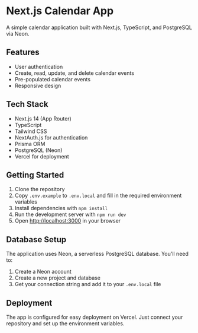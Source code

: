 # Next.js Calendar App

A simple calendar application built with Next.js, TypeScript, and PostgreSQL via Neon.

## Features

- User authentication
- Create, read, update, and delete calendar events
- Pre-populated calendar events
- Responsive design

## Tech Stack

- Next.js 14 (App Router)
- TypeScript
- Tailwind CSS
- NextAuth.js for authentication
- Prisma ORM
- PostgreSQL (Neon)
- Vercel for deployment

## Getting Started

1. Clone the repository
2. Copy `.env.example` to `.env.local` and fill in the required environment variables
3. Install dependencies with `npm install`
4. Run the development server with `npm run dev`
5. Open [http://localhost:3000](http://localhost:3000) in your browser

## Database Setup

The application uses Neon, a serverless PostgreSQL database. You'll need to:

1. Create a Neon account
2. Create a new project and database
3. Get your connection string and add it to your `.env.local` file

## Deployment

The app is configured for easy deployment on Vercel. Just connect your repository and set up the environment variables.
